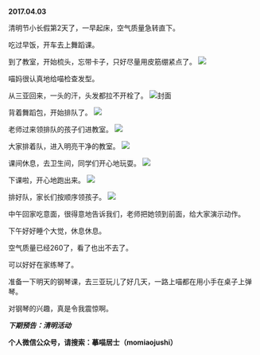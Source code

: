 
          
**2017.04.03**

清明节小长假第2天了，一早起床，空气质量急转直下。

吃过早饭，开车去上舞蹈课。

到了教室，开始梳头，忘带卡子，只好尽量用皮筋绷紧点了。
![](https://mmbiz.qlogo.cn/mmbiz_jpg/uDI3FLln00bG9PdfeuWILZIhbIcvXuEuvMSYXO51iaco1MlT4C1eHwia4OT5vaiaqgFcPgpxl1TJCoVUzfU752ibTw/0?wx_fmt=jpeg)


喵妈很认真地给喵检查发型。

从三亚回来，一头的汗，头发都拉不开栓了。
![](https://mmbiz.qlogo.cn/mmbiz_jpg/uDI3FLln00bG9PdfeuWILZIhbIcvXuEuhZ04dA6ZlfG3iaVtsRPwoGlTpRenyC9SKGDgzLiaguM70yD6W8bAicyJA/0?wx_fmt=jpeg)封面


背着舞蹈包，开始排队了。
![](https://mmbiz.qlogo.cn/mmbiz_jpg/uDI3FLln00bG9PdfeuWILZIhbIcvXuEuXSmLCDRhYj290PULvvM3U6ugrk8uGBxA9RSiaazrmfCR6ph0MssfsIg/0?wx_fmt=jpeg)


老师过来领排队的孩子们进教室。
![](https://mmbiz.qlogo.cn/mmbiz_jpg/uDI3FLln00bG9PdfeuWILZIhbIcvXuEul1XNe138uaoPvNzqBMMP5aow3BB6roAyHuak7FzIy72Rk0CuzPHkWg/0?wx_fmt=jpeg)


大家排着队，进入明亮干净的教室。
![](https://mmbiz.qlogo.cn/mmbiz_jpg/uDI3FLln00bG9PdfeuWILZIhbIcvXuEuhribacTRicxGMyT2TO5XnicOavcfx0IoHQic34dBXW3f19icXH3HUf3vX1w/0?wx_fmt=jpeg)


课间休息，去卫生间，同学们开心地玩耍。
![](https://mmbiz.qlogo.cn/mmbiz_jpg/uDI3FLln00bG9PdfeuWILZIhbIcvXuEux3o7gWfHFH2cRol9xdUk9MhhVRkqxibb6O7d3woTU6Q1XGz2bGBe1QQ/0?wx_fmt=jpeg)


下课啦，开心地跑出来。
![](https://mmbiz.qlogo.cn/mmbiz_jpg/uDI3FLln00bG9PdfeuWILZIhbIcvXuEu59u9hW4fNdSRKLtusOETtwgKCCfdvIYj6F2Z7qrOALLSg97AqvWJGA/0?wx_fmt=jpeg)


排好队，家长们按顺序领孩子。
![](https://mmbiz.qlogo.cn/mmbiz_jpg/uDI3FLln00bG9PdfeuWILZIhbIcvXuEuALeX5YlLl5kNq8nOUibPicL0XhyYBcHeicrjv0v39VkOScXEjsIfrERBA/0?wx_fmt=jpeg)


中午回家吃意面，很得意地告诉我们，老师把她领到前面，给大家演示动作。

下午好好睡个大觉，休息休息。

空气质量已经260了，看了也出不去了。

可以好好在家练琴了。

准备一下明天的钢琴课，去三亚玩儿了好几天，一路上喵都在用小手在桌子上弹琴。

对钢琴的兴趣，真是令我震惊啊。


***下期预告：清明活动***


**个人微信公众号，请搜索：摹喵居士（momiaojushi）**

        